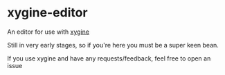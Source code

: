 # xygine-editor
An editor for use with [xygine](https://github.com/fallahn/xygine)

Still in very early stages, so if you're here you must be a super keen bean.

If you use xygine and have any requests/feedback, feel free to open an issue
